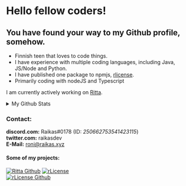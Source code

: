 [rlicenseLogo]: https://nodei.co/npm/rlicense.png "rLicense"
# Hello fellow coders!
## You have found your way to my Github profile, somehow.

* Finnish teen that loves to code things.
* I have experience with multiple coding languages, including Java, JS/Node and Python.
* I have published one package to npmjs, [rlicense](https://npmjs.com/package/rlicense).
* Primarily coding with nodeJS and Typescript

I am currently actively working on [Ritta](https://github.com/rittaschool).
<details>
<summary>My Github Stats</summary>

![Github Stats](https://github-readme-stats.vercel.app/api?username=raikasdev&hide_title=true&show_icons=true&theme=radical)\
![Top Langs](https://github-readme-stats.vercel.app/api/top-langs/?username=raikasdev&theme=radical)

</details>


### Contact:
**discord.com:** Raikas#0178 (ID: *250662753541423115*)\
**twitter.com:** raikasdev\
**E-Mail:** roni@raikas.xyz

#### Some of my projects:
[![Ritta Github](https://github-readme-stats.vercel.app/api/pin/?username=rittaschool&repo=ritta)](https://github.com/rittaschool/ritta)
[![rLicense][rlicenseLogo]](https://npmjs.com/package/rlicense)\
[![rLicense Github](https://github-readme-stats.vercel.app/api/pin/?username=raikasdev&repo=rlicense)](https://github.com/raikasdev/rlicense)

